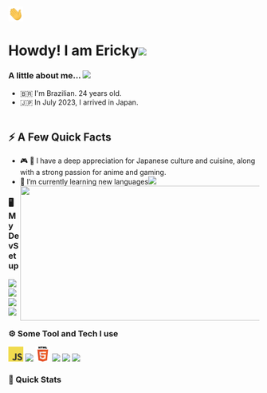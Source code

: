 <img width="30px" margin="0px" src="https://raw.githubusercontent.com/ABSphreak/ABSphreak/master/gifs/Hi.gif">
<h1>Howdy! I am Ericky<img height="30px" src="https://emojis.slackmojis.com/emojis/images/1531849430/4246/blob-sunglasses.gif?1531849430"></h1>
</h1>

### A little about me...  <img src="https://media.giphy.com/media/VgCDAzcKvsR6OM0uWg/giphy.gif" width="50">
- 🇧🇷 I'm Brazilian. 24 years old.
- 🇯🇵 In July 2023, I arrived in Japan.
<br/><br/>




## ⚡️ A Few Quick Facts

- 🎮 🍜 I have a deep appreciation for Japanese culture and cuisine, along with a strong passion for anime and gaming.
- 🌱 I’m currently learning new languages<img src="https://media.giphy.com/media/WUlplcMpOCEmTGBtBW/giphy.gif" width="30"> <img width="490" height="270" src="https://media.tenor.com/y2JXkY1pXkwAAAAC/cat-computer.gif" align=right>

  
### 🖥️ My DevSetup
<img src="https://img.shields.io/badge/Chrome-555555.svg?&style=flat-square&logo=google-chrome&logoColor=FABC0C"> <img src="https://img.shields.io/badge/VS Code-555555?style=flat-square&logo=visual-studio-code&logoColor=007ACC"> <img src="https://img.shields.io/badge/Terminal-555555.svg?&style=flat-square&logo=powershell&logoColor=white"> <img src="https://img.shields.io/badge/Spotify-555555.svg?&style=flat-square&logo=spotify&logoColor=1ED760"> 

### ⚙️ Some Tool and Tech I use
<code><img height="30" src="https://raw.githubusercontent.com/github/explore/80688e429a7d4ef2fca1e82350fe8e3517d3494d/topics/javascript/javascript.png"></code>
<code><img height="30" src="https://avatars3.githubusercontent.com/u/9950313?s=200&v=4"></code>
<code><img height="30" src="https://raw.githubusercontent.com/github/explore/80688e429a7d4ef2fca1e82350fe8e3517d3494d/topics/html/html.png"></code>
<code><img height="30" src="https://avatars1.githubusercontent.com/u/1517864?s=200&v=4"></code>
<code><img height="30" src="https://avatars1.githubusercontent.com/u/2918581?s=200&v=4"></code>
<code><img height="30" src="https://avatars3.githubusercontent.com/u/18133?s=200&v=4"></code>


### 🚀 Quick Stats
<p align="center">
<!--<img height="180em" align="left" src="https://github-readme-stats.vercel.app/api?username=erickyfigueiredo&show_icons=true&theme=radical" alt="" /> -->
<img height="180em" align="left" src="https://github-readme-stats.vercel.app/api/top-langs/?username=erickyfigueiredo&layout=compact&theme=radical" alt="" />
</p>
